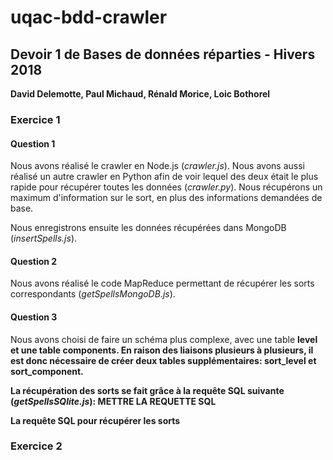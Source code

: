# uqac-bdd-crawler

<h2>Devoir 1 de Bases de données réparties - Hivers 2018</h2>
<b>David Delemotte, Paul Michaud, Rénald Morice, Loic Bothorel</b>

<h3>Exercice 1</h3>

<h4>Question 1</h4>

<p>Nous avons réalisé le crawler en Node.js (<i>crawler.js</i>). Nous avons aussi réalisé un autre crawler en Python
afin de voir lequel des deux était le plus rapide pour récupérer toutes les données (<i>crawler.py</i>).
Nous récupérons un maximum d'information sur le sort, en plus des informations demandées de base.</p>

<p>Nous enregistrons ensuite les données récupérées dans MongoDB (<i>insertSpells.js</i>).</p>

<h4>Question 2</h4>

Nous avons réalisé le code MapReduce permettant de récupérer les sorts correspondants (<i>getSpellsMongoDB.js</i>).

<h4>Question 3</h4>

Nous avons choisi de faire un schéma plus complexe, avec une table <b>level et une table <b>components</b>.
En raison des liaisons plusieurs à plusieurs, il est donc nécessaire de créer deux tables supplémentaires: 
<b>sort_level</b> et <b>sort_component</b>.

La récupération des sorts se fait grâce à la requête SQL suivante (<i>getSpellsSQlite.js</i>):
<b>METTRE LA REQUETTE SQL</b>

La requête SQL pour récupérer les sorts 

<h3>Exercice 2</h3>



